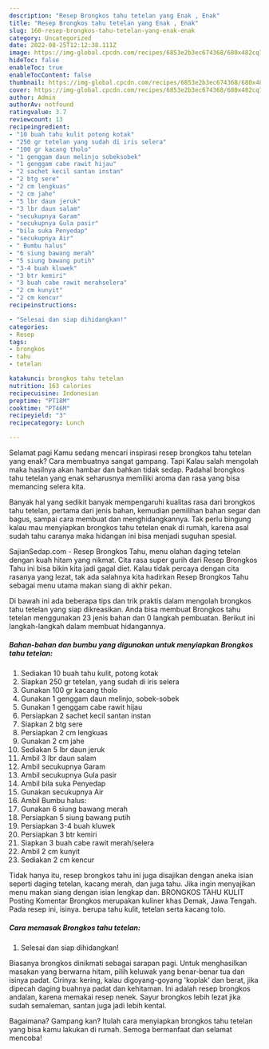 ```yaml
---
description: "Resep Brongkos tahu tetelan yang Enak , Enak"
title: "Resep Brongkos tahu tetelan yang Enak , Enak"
slug: 160-resep-brongkos-tahu-tetelan-yang-enak-enak
category: Uncategorized
date: 2022-08-25T12:12:38.111Z
image: https://img-global.cpcdn.com/recipes/6853e2b3ec674368/680x482cq70/brongkos-tahu-tetelan-foto-resep-utama.jpg
hideToc: false
enableToc: true
enableTocContent: false
thumbnail: https://img-global.cpcdn.com/recipes/6853e2b3ec674368/680x482cq70/brongkos-tahu-tetelan-foto-resep-utama.jpg
cover: https://img-global.cpcdn.com/recipes/6853e2b3ec674368/680x482cq70/brongkos-tahu-tetelan-foto-resep-utama.jpg
author: Admin
authorAv: notfound
ratingvalue: 3.7
reviewcount: 13
recipeingredient:
- "10 buah tahu kulit potong kotak"
- "250 gr tetelan yang sudah di iris selera"
- "100 gr kacang tholo"
- "1 genggam daun melinjo sobeksobek"
- "1 genggam cabe rawit hijau"
- "2 sachet kecil santan instan"
- "2 btg sere"
- "2 cm lengkuas"
- "2 cm jahe"
- "5 lbr daun jeruk"
- "3 lbr daun salam"
- "secukupnya Garam"
- "secukupnya Gula pasir"
- "bila suka Penyedap"
- "secukupnya Air"
- " Bumbu halus"
- "6 siung bawang merah"
- "5 siung bawang putih"
- "3-4 buah kluwek"
- "3 btr kemiri"
- "3 buah cabe rawit merahselera"
- "2 cm kunyit"
- "2 cm kencur"
recipeinstructions:

- "Selesai dan siap dihidangkan!"
categories:
- Resep
tags:
- brongkos
- tahu
- tetelan

katakunci: brongkos tahu tetelan 
nutrition: 163 calories
recipecuisine: Indonesian
preptime: "PT18M"
cooktime: "PT46M"
recipeyield: "3"
recipecategory: Lunch

---
```



Selamat pagi Kamu sedang mencari inspirasi resep brongkos tahu tetelan yang enak? Cara membuatnya sangat gampang. Tapi Kalau salah mengolah maka hasilnya akan hambar dan bahkan tidak sedap. Padahal brongkos tahu tetelan yang enak seharusnya memiliki aroma dan rasa yang bisa memancing selera kita.


Banyak hal yang sedikit banyak mempengaruhi kualitas rasa dari brongkos tahu tetelan, pertama dari jenis bahan, kemudian pemilihan bahan segar dan bagus, sampai cara membuat dan menghidangkannya. Tak perlu bingung kalau mau menyiapkan brongkos tahu tetelan enak di rumah, karena asal sudah tahu caranya maka hidangan ini bisa menjadi suguhan spesial.

SajianSedap.com - Resep Brongkos Tahu, menu olahan daging tetelan dengan kuah hitam yang nikmat. Cita rasa super gurih dari Resep Brongkos Tahu ini bisa bikin kita jadi gagal diet. Kalau tidak percaya dengan cita rasanya yang lezat, tak ada salahnya kita hadirkan Resep Brongkos Tahu sebagai menu utama makan siang di akhir pekan.


Di bawah ini ada beberapa tips dan trik praktis dalam mengolah brongkos tahu tetelan yang siap dikreasikan. Anda bisa membuat Brongkos tahu tetelan menggunakan 23 jenis bahan dan 0 langkah pembuatan. Berikut ini langkah-langkah dalam membuat hidangannya.

<!--inarticleads1-->

##### Bahan-bahan dan bumbu yang digunakan untuk menyiapkan Brongkos tahu tetelan:

1. Sediakan 10 buah tahu kulit, potong kotak
1. Siapkan 250 gr tetelan, yang sudah di iris selera
1. Gunakan 100 gr kacang tholo
1. Gunakan 1 genggam daun melinjo, sobek-sobek
1. Gunakan 1 genggam cabe rawit hijau
1. Persiapkan 2 sachet kecil santan instan
1. Siapkan 2 btg sere
1. Persiapkan 2 cm lengkuas
1. Gunakan 2 cm jahe
1. Sediakan 5 lbr daun jeruk
1. Ambil 3 lbr daun salam
1. Ambil secukupnya Garam
1. Ambil secukupnya Gula pasir
1. Ambil bila suka Penyedap
1. Gunakan secukupnya Air
1. Ambil  Bumbu halus:
1. Gunakan 6 siung bawang merah
1. Persiapkan 5 siung bawang putih
1. Persiapkan 3-4 buah kluwek
1. Persiapkan 3 btr kemiri
1. Siapkan 3 buah cabe rawit merah/selera
1. Ambil 2 cm kunyit
1. Sediakan 2 cm kencur


Tidak hanya itu, resep brongkos tahu ini juga disajikan dengan aneka isian seperti daging tetelan, kacang merah, dan juga tahu. Jika ingin menyajikan menu makan siang dengan isian lengkap dan. BRONGKOS TAHU KULIT Posting Komentar Brongkos merupakan kuliner khas Demak, Jawa Tengah. Pada resep ini, isinya. berupa tahu kulit, tetelan serta kacang tolo. 

<!--inarticleads2-->

##### Cara memasak Brongkos tahu tetelan:


1. Selesai dan siap dihidangkan!

Biasanya brongkos dinikmati sebagai sarapan pagi. Untuk menghasilkan masakan yang berwarna hitam, pilih keluwak yang benar-benar tua dan isinya padat. Cirinya: kering, kalau digoyang-goyang &#39;koplak&#39; dan berat, jika dipecah daging buahnya padat dan kehitaman. Ini adalah resep brongkos andalan, karena memakai resep nenek. Sayur brongkos lebih lezat jika sudah semaleman, santan juga jadi lebih kental. 

Bagaimana? Gampang kan? Itulah cara menyiapkan brongkos tahu tetelan yang bisa kamu lakukan di rumah. Semoga bermanfaat dan selamat mencoba!
